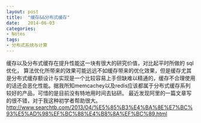 ```yaml
---
layout: post
title:  "缓存&&分布式缓存"
date:   2014-06-03
categories: 
- Notes 
tags:
- 分布式系统与计算
---
```



缓存以及分布式缓存在提升性能这一块有很大的研究价值，对比起平时所做的 sql优化， 算法优化所带来的效果可能远远不如缓存带来的优化效果，但是缓存尤其是分布式缓存额设计与实现是一个比较容易上手但缺难以精通的，缓存不合理使用的话还会恶化性能。据我所知memcachey以及redis应该都属于分布式缓存系列较好的产品，可惜的是目前没有特地用时间去钻研。
最近发现阿里的一篇文章写的很不错，对于我这种初学者帮助很大。
http://www.searchtb.com/2013/04/%E5%85%B3%E4%BA%8E%E7%BC%93%E5%AD%98%EF%BC%88%E4%B8%8A%EF%BC%89.html
